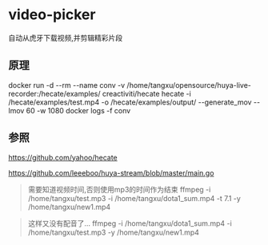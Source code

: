 # video-picker
自动从虎牙下载视频,并剪辑精彩片段

## 原理
docker run -d --rm --name conv -v /home/tangxu/opensource/huya-live-recorder:/hecate/examples/  creactiviti/hecate hecate -i /hecate/examples/test.mp4 -o /hecate/examples/output/ --generate_mov --lmov 60 -w 1080
docker logs -f conv


## 参照
https://github.com/yahoo/hecate

https://github.com/leeeboo/huya-stream/blob/master/main.go

>需要知道视频时间,否则使用mp3的时间作为结束
ffmpeg -i /home/tangxu/test.mp3 -i /home/tangxu/dota1_sum.mp4  -t 7.1 -y /home/tangxu/new1.mp4

>这样又没有配音了...
ffmpeg -i /home/tangxu/dota1_sum.mp4 -i /home/tangxu/test.mp3  -y /home/tangxu/new1.mp4
